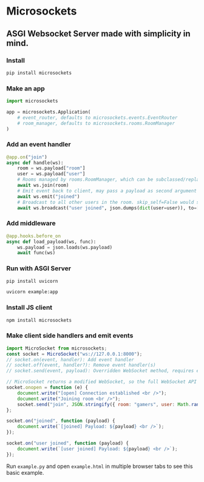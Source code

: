 # Microsockets

## ASGI Websocket Server made with simplicity in mind.

### Install
```bash
pip install microsockets
```

### Make an app
```python
import microsockets

app = microsockets.Application(
    # event_router, defaults to microsockets.events.EventRouter
    # room_manager, defaults to microsockets.rooms.RoomManager
)
```

### Add an event handler
```python
@app.on("join")
async def handle(ws):
    room = ws.payload["room"]
    user = ws.payload["user"]
    # Rooms managed by rooms.RoomManager, which can be subclassed/replaced
    await ws.join(room)
    # Emit event back to client, may pass a payload as second argument
    await ws.emit("joined")
    # Broadcast to all other users in the room. skip_self=False would send it to current client as well.
    await ws.broadcast("user joined", json.dumps(dict(user=user)), to=[room])
```

### Add middleware
```python
@app.hooks.before_on
async def load_payload(ws, func):
    ws.payload = json.loads(ws.payload)
    await func(ws)
```

### Run with ASGI Server
```bash
pip install uvicorn
```

```bash
uvicorn example:app
```

### Install JS client
```bash
npm install microsockets
```

### Make client side handlers and emit events
```javascript
import MicroSocket from microsockets;
const socket = MicroSocket("ws://127.0.0.1:8000");
// socket.on(event, handler): Add event handler
// socket.off(event, handler?): Remove event handler(s)
// socket.send(event, payload): Overridden WebSocket method, requires event. Payload defaults to "".

// MicroSocket returns a modified WebSocket, so the full WebSocket API is still available.
socket.onopen = function (e) {
    document.write("[open] Connection established <br />");
    document.write("Joining room <br />");
    socket.send("join", JSON.stringify({ room: "gamers", user: Math.random() }));
};

socket.on("joined", function (payload) {
    document.write(`[joined] Payload: ${payload} <br />`);
});

socket.on("user joined", function (payload) {
    document.write(`[user joined] Payload: ${payload} <br />`);
});
```

Run `example.py` and open `example.html` in multiple browser tabs to see this basic example.
